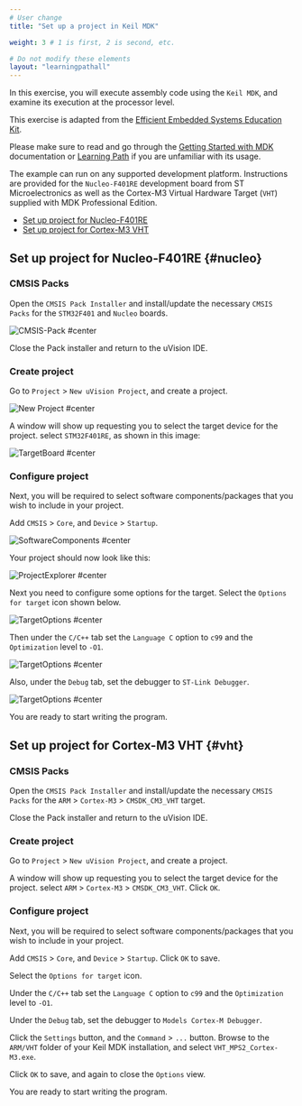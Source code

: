 ```yaml
---
# User change
title: "Set up a project in Keil MDK" 

weight: 3 # 1 is first, 2 is second, etc.

# Do not modify these elements
layout: "learningpathall"
---
```


In this exercise, you will execute assembly code using the `Keil MDK`, and examine its execution at the processor level.

This exercise is adapted from the [Efficient Embedded Systems Education Kit](https://github.com/arm-university/Efficient-Embedded-Systems-Design-Education-Kit).

Please make sure to read and go through the [Getting Started with MDK](https://developer.arm.com/documentation/KGS1/latest/) documentation or [Learning Path](/learning-paths/microcontrollers/uv_debug/) if you are unfamiliar with its usage.

The example can run on any supported development platform. Instructions are provided for the `Nucleo-F401RE` development board from ST Microelectronics as well as the Cortex-M3 Virtual Hardware Target (`VHT`) supplied with MDK Professional Edition.

* [Set up project for Nucleo-F401RE ](#nucleo)
* [Set up project for Cortex-M3 VHT ](#vht)

## Set up project for Nucleo-F401RE {#nucleo}

### CMSIS Packs

Open the `CMSIS Pack Installer` and install/update the necessary `CMSIS Packs` for the `STM32F401` and `Nucleo` boards.

![CMSIS-Pack #center](Images/cmsis-pack.png)

Close the Pack installer and return to the uVision IDE.

### Create project

Go to `Project` > `New uVision Project`, and create a project.

![New Project #center](Images/NewKeilProject.png)

A window will show up requesting you to select the target device for the project. select `STM32F401RE`, as shown in this image:

![TargetBoard #center](Images/SelectDevice2.png)

### Configure project

Next, you will be required to select software components/packages that you wish to include in your project.

Add `CMSIS` > `Core`, and `Device` > `Startup`.

![SoftwareComponents #center](Images/SoftwareComponents.png)

Your project should now look like this:

![ProjectExplorer #center](Images/ProjectExplorer.png)

Next you need to configure some options for the target. Select the `Options for target` icon shown below.

![TargetOptions #center](Images/TargetOptions.png)

Then under the `C/C++` tab set the `Language C` option to `c99` and the `Optimization` level to `-O1`.

![TargetOptions #center](Images/TargetOptions2.png)

Also, under the `Debug` tab, set the debugger to `ST-Link Debugger`.

![TargetOptions #center](Images/TargetOptions3.png)

You are ready to start writing the program.



## Set up project for Cortex-M3 VHT {#vht}

### CMSIS Packs

Open the `CMSIS Pack Installer` and install/update the necessary `CMSIS Packs` for the `ARM` > `Cortex-M3` > `CMSDK_CM3_VHT` target.

Close the Pack installer and return to the uVision IDE.

### Create project

Go to `Project` > `New uVision Project`, and create a project.

A window will show up requesting you to select the target device for the project. select `ARM` > `Cortex-M3` > `CMSDK_CM3_VHT`. Click `OK`.

### Configure project

Next, you will be required to select software components/packages that you wish to include in your project.

Add `CMSIS` > `Core`, and `Device` > `Startup`. Click `OK` to save.

Select the `Options for target` icon.

Under the `C/C++` tab set the `Language C` option to `c99` and the `Optimization` level to `-O1`.

Under the `Debug` tab, set the debugger to `Models Cortex-M Debugger`.

Click the `Settings` button, and the `Command` > `...` button. Browse to the `ARM/VHT` folder of your Keil MDK installation, and select `VHT_MPS2_Cortex-M3.exe`.

Click `OK` to save, and again to close the `Options` view.

You are ready to start writing the program.
